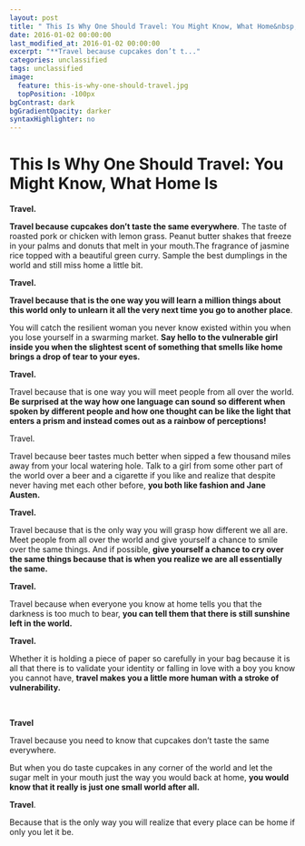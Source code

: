 ```yaml
---
layout: post
title: " This Is Why One Should Travel: You Might Know, What Home&nbsp;Is"
date: 2016-01-02 00:00:00
last_modified_at: 2016-01-02 00:00:00
excerpt: "**Travel because cupcakes don’t t..." 
categories: unclassified
tags: unclassified
image: 
  feature: this-is-why-one-should-travel.jpg
  topPosition: -100px
bgContrast: dark
bgGradientOpacity: darker
syntaxHighlighter: no
---
```

# This Is Why One Should Travel: You Might Know, What Home&nbsp;Is

				

			



						


		


			



		


**Travel.**


**Travel because cupcakes don’t taste the same everywhere**. The taste of roasted pork or chicken with lemon grass. Peanut butter shakes that freeze in your palms and donuts that melt in your mouth.The fragrance of jasmine rice topped with a beautiful green curry. Sample the best dumplings in the world and still miss home a little bit.

**Travel.**






**Travel because that is the one way you will learn a million things about this world only to unlearn it all the very next time you go to another place**.





You will catch the resilient woman you never know existed within you when you lose yourself in a swarming market. **Say hello to the vulnerable girl inside you when the slightest scent of something that smells like home brings a drop of tear to your eyes.**

















**Travel.**

Travel because that is one way you will meet people from all over the world. **Be surprised at the way how one language can sound so different when spoken by different people and how one thought can be like the light that enters a prism and instead comes out as a rainbow of perceptions!**

Travel.

Travel because beer tastes much better when sipped a few thousand miles away from your local watering hole. Talk to a girl from some other part of the world over a beer and a cigarette if you like and realize that despite never having met each other before, **you both like fashion and Jane Austen.**

**Travel.**

Travel because that is the only way you will grasp how different we all are. Meet people from all over the world and give yourself a chance to smile over the same things. And if possible, **give yourself a chance to cry over the same things because that is when you realize we are all essentially the same.**


**Travel.**

Travel because when everyone you know at home tells you that the darkness is too much to bear, **you can tell them that there is still sunshine left in the world.**

**Travel.**

Whether it is holding a piece of paper so carefully in your bag because it is all that there is to validate your identity or falling in love with a boy you know you cannot have, **travel makes you a little more human with a stroke of vulnerability.**


&nbsp;

**Travel**

Travel because you need to know that cupcakes don’t taste the same everywhere.

But when you do taste cupcakes in any corner of the world and let the sugar melt in your mouth just the way you would back at home, **you would know that it really is just one small world after all.**

**Travel**.

Because that is the only way you will realize that every place can be home if only you let it be.

&nbsp;


					

			

				
